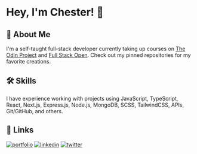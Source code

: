 <!--
**renchester/renchester** is a ✨ _special_ ✨ repository because its `README.md` (this file) appears on your GitHub profile.

Here are some ideas to get you started:

- 🔭 I’m currently working on ...
- 🌱 I’m currently learning ...
- 👯 I’m looking to collaborate on ...
- 🤔 I’m looking for help with ...
- 💬 Ask me about ...
- 📫 How to reach me: ...
- 😄 Pronouns: ...
- ⚡ Fun fact: ...
-->
# Hey, I'm Chester! 👋

## 🚀 About Me
I'm a self-taught full-stack developer currently taking up courses on [The Odin Project](https://theodinproject.com/) and [Full Stack Open](https://fullstackopen.com/en/). Check out my pinned repositories for my favorite creations.

## 🛠 Skills
I have experience working with projects using JavaScript, TypeScript, React, Next.js, Express.js, Node.js, MongoDB, SCSS, TailwindCSS, APIs, Git/GitHub, and others.

## 🔗 Links
[![portfolio](https://img.shields.io/badge/my_portfolio-000?style=for-the-badge&logo=ko-fi&logoColor=white)](https://renchester.vercel.app/)
[![linkedin](https://img.shields.io/badge/linkedin-0A66C2?style=for-the-badge&logo=linkedin&logoColor=white)](https://www.linkedin.com/in/renchesterramos/)
[![twitter](https://img.shields.io/badge/twitter-1DA1F2?style=for-the-badge&logo=twitter&logoColor=white)](https://twitter.com/_renchester)

